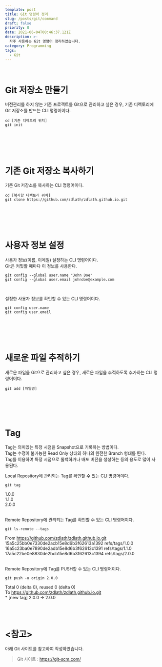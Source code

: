 ```yaml
---
template: post
title: Git 명령어 정리
slug: /posts/git/command
draft: false
priority: 0
date: 2021-06-04T00:46:37.121Z
description: >-
  자주 사용하는 Git 명령어 정리하였습니다.
category: Programming
tags:
  - Git
---
```


<br>

# Git 저장소 만들기
버전관리를 하지 않는 기존 프로젝트를 Git으로 관리하고 싶은 경우, 기존 디렉토리에 Git 저장소를 만드는 CLI 명령어이다.
```
cd [기존 디렉토리 위치]
git init
```
<br><br><br><br>





# 기존 Git 저장소 복사하기
기존 Git 저장소를 복사하는 CLI 명령어이다.
```
cd [복사할 디렉토리 위치]
git clone https://github.com/zdlath/zdlath.github.io.git
```
<br><br><br><br>





# 사용자 정보 설정
사용자 정보(이름, 이메일) 설정하는 CLI 명령어이다.  
Git은 커밋할 때마다 이 정보를 사용한다.  
```
git config --global user.name "John Doe"
git config --global user.email johndoe@example.com
```
<br>

설정한 사용자 정보를 확인할 수 있는 CLI 명령어이다.  
```
git config user.name
git config user.email
```
<br><br><br><br>





# 새로운 파일 추적하기
새로운 파일을 Git으로 관리하고 싶은 경우, 새로운 파일을 추적하도록 추가하는 CLI 명령어이다.
```
git add [파일명]
```
<br><br><br><br>





# Tag
Tag는 의미있는 특정 시점을 Snapshot으로 기록하는 방법이다.  
Tag는 수정이 불가능한 Read Only 상태의 하나의 완전한 Branch 형태를 띈다.  
Tag를 이용하여 특정 시점으로 롤백하거나 배포 버전을 생성하는 등의 용도로 많이 사용된다.  

Local Repository에 관리되는 Tag를 확인할 수 있는 CLI 명령어이다.
```
git tag
```
1.0.0  
1.1.0  
2.0.0  
<br>

Remote Repository에 관리되는 Tag를 확인할 수 있는 CLI 명령어이다.
```
git ls-remote --tags
```
From https://github.com/zdlath/zdlath.github.io.git  
15a5c25bb0e7330de2acb15e8d6b3f62613a1392        refs/tags/1.0.0  
16a5c23ba0e7890de2adb15e8d6b3f62613c1391        refs/tags/1.1.0  
17a5c22be0e8830de2bcb15e8d6b3f62613c1394        refs/tags/2.0.0  
<br>

Remote Repository에 Tag를 PUSH할 수 있는 CLI 명령어이다.
```
git push -u origin 2.0.0
```
Total 0 (delta 0), reused 0 (delta 0)  
To https://github.com/zdlath/zdlath.github.io.git  
 \* [new tag]           2.0.0 -> 2.0.0
<br><br><br><br>





# **<참고>**
아래 Git 사이트를 참고하여 작성하였습니다.
> Git 사이트 : https://git-scm.com/

<br><br>